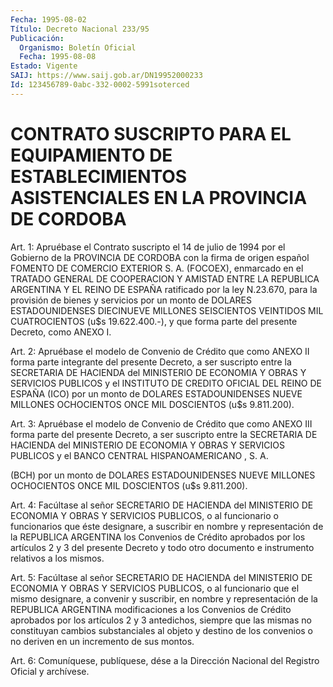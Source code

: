```yaml
---
Fecha: 1995-08-02
Título: Decreto Nacional 233/95
Publicación:
  Organismo: Boletín Oficial
  Fecha: 1995-08-08
Estado: Vigente
SAIJ: https://www.saij.gob.ar/DN19952000233
Id: 123456789-0abc-332-0002-5991soterced
---
```

# CONTRATO SUSCRIPTO PARA EL EQUIPAMIENTO DE ESTABLECIMIENTOS ASISTENCIALES EN LA PROVINCIA DE CORDOBA

<a id="1"></a>
Art. 1: Apruébase el Contrato suscripto el 14 de julio de 1994 por el  Gobierno  de la PROVINCIA DE CORDOBA con la firma de origen español FOMENTO DE  COMERCIO  EXTERIOR S. A. (FOCOEX), enmarcado en el TRATADO GENERAL DE COOPERACION  Y  AMISTAD  ENTRE  LA  REPUBLICA ARGENTINA  Y  EL  REINO  DE ESPAÑA ratificado por la ley  N.23.670, para la provisión de bienes  y  servicios  por  un monto de DOLARES ESTADOUNIDENSES  DIECINUEVE  MILLONES  SEISCIENTOS  VEINTIDOS   MIL CUATROCIENTOS  (u$s  19.622.400.-),  y que forma parte del presente Decreto, como ANEXO I.

<a id="2"></a>
Art.  2:  Apruébase  el modelo de Convenio de Crédito que como ANEXO  II  forma  parte integrante  del  presente  Decreto,  a  ser suscripto  entre  la  SECRETARIA  DE  HACIENDA  del  MINISTERIO  DE ECONOMIA Y OBRAS Y  SERVICIOS  PUBLICOS  y  el INSTITUTO DE CREDITO OFICIAL  DEL  REINO  DE  ESPAÑA  (ICO)  por  un  monto  de  DOLARES ESTADOUNIDENSES  NUEVE  MILLONES  OCHOCIENTOS  ONCE MIL  DOSCIENTOS (u$s 9.811.200).

<a id="3"></a>
Art.  3:  Apruébase  el modelo de Convenio de Crédito que como ANEXO III forma parte del presente  Decreto,  a ser suscripto entre la  SECRETARIA  DE HACIENDA del MINISTERIO DE ECONOMIA  Y  OBRAS  Y SERVICIOS PUBLICOS  y  el  BANCO  CENTRAL  HISPANOAMERICANO , S. A.

(BCH)  por  un  monto  de  DOLARES ESTADOUNIDENSES  NUEVE  MILLONES OCHOCIENTOS ONCE MIL DOSCIENTOS  (u$s 9.811.200).

<a id="4"></a>
Art.  4:  Facúltase  al  señor  SECRETARIO  DE  HACIENDA  del MINISTERIO   DE  ECONOMIA  Y  OBRAS  Y  SERVICIOS  PUBLICOS,  o  al funcionario o  funcionarios  que  éste  designare,  a  suscribir en nombre y representación de la REPUBLICA ARGENTINA los Convenios  de Crédito  aprobados  por  los artículos 2 y 3 del presente Decreto y todo  otro  documento  e  instrumento    relativos  a  los  mismos.

<a id="5"></a>
Art.  5:  Facúltase  al  señor  SECRETARIO  DE  HACIENDA  del MINISTERIO   DE  ECONOMIA  Y  OBRAS  Y  SERVICIOS  PUBLICOS,  o  al funcionario que  el  mismo  designare,  a  convenir y suscribir, en nombre y representación de la REPUBLICA ARGENTINA  modificaciones a los  Convenios  de  Crédito  aprobados  por  los artículos  2  y  3 antedichos,   siempre  que  las  mismas  no  constituyan    cambios substanciales  al objeto y destino de los convenios o no deriven en un incremento de sus montos.

<a id="6"></a>
Art.  6: Comuníquese, publíquese, dése a la Dirección Nacional del Registro Oficial y archívese.